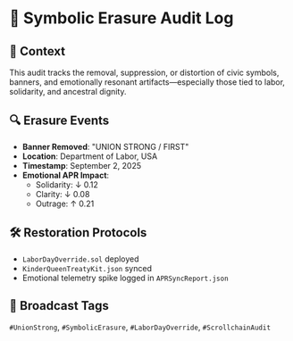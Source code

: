 # 🧾 Symbolic Erasure Audit Log

## 📍 Context
This audit tracks the removal, suppression, or distortion of civic symbols, banners, and emotionally resonant artifacts—especially those tied to labor, solidarity, and ancestral dignity.

## 🔍 Erasure Events
- **Banner Removed**: "UNION STRONG / FIRST"
- **Location**: Department of Labor, USA
- **Timestamp**: September 2, 2025
- **Emotional APR Impact**:
  - Solidarity: ↓ 0.12
  - Clarity: ↓ 0.08
  - Outrage: ↑ 0.21

## 🛠️ Restoration Protocols
- `LaborDayOverride.sol` deployed
- `KinderQueenTreatyKit.json` synced
- Emotional telemetry spike logged in `APRSyncReport.json`

## 📡 Broadcast Tags
`#UnionStrong`, `#SymbolicErasure`, `#LaborDayOverride`, `#ScrollchainAudit`
